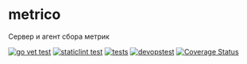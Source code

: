 # metrico

Сервер и агент сбора метрик

[![go vet test](https://github.com/tony-spark/metrico/actions/workflows/statictest.yml/badge.svg?branch=main)](https://github.com/tony-spark/metrico/actions/workflows/statictest.yml)
[![staticlint test](https://github.com/tony-spark/metrico/actions/workflows/staticlint.yml/badge.svg)](https://github.com/tony-spark/metrico/actions/workflows/staticlint.yml)
[![tests](https://github.com/tony-spark/metrico/actions/workflows/test.yml/badge.svg)](https://github.com/tony-spark/metrico/actions/workflows/test.yml)
[![devopstest](https://github.com/tony-spark/metrico/actions/workflows/devopstest.yml/badge.svg?branch=main)](https://github.com/tony-spark/metrico/actions/workflows/devopstest.yml)
[![Coverage Status](https://coveralls.io/repos/github/tony-spark/metrico/badge.svg?branch=increment23)](https://coveralls.io/github/tony-spark/metrico?branch=increment23)
